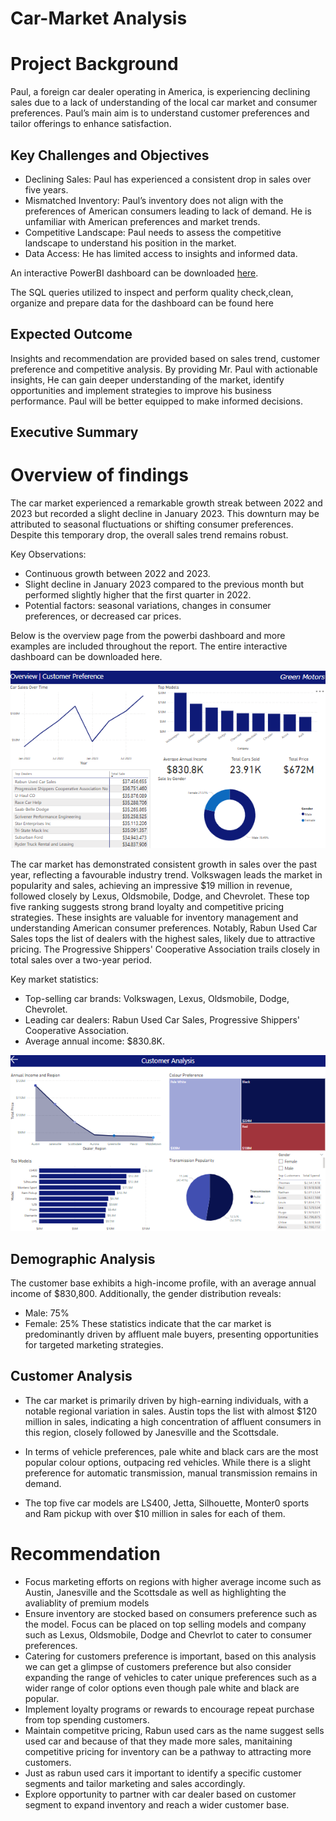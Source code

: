 # Car-Market Analysis
# Project Background 
Paul, a foreign car dealer operating in America, is experiencing declining sales due to a lack of understanding of the local car market and consumer preferences. Paul’s main aim is to understand customer preferences and tailor offerings to enhance satisfaction.

## Key Challenges and Objectives
*	Declining Sales: Paul has experienced a consistent drop in sales over five years.
*	Mismatched Inventory: Paul’s inventory does not align with the preferences of American consumers leading to lack of demand. He is unfamiliar with American preferences and market trends.
*	Competitive Landscape: Paul needs to assess the competitive landscape to understand his position in the market.
*	Data Access: He has limited access to insights and informed data.

An interactive PowerBI dashboard can be downloaded [here](https://app.powerbi.com/groups/me/reports/18d7e45a-779e-491c-ae59-5fae80e70f09/b805dd1766b09320e7df?experience=power-bi).

The SQL queries utilized to inspect and perform quality check,clean, organize and prepare data for the dashboard can be found here 

## Expected Outcome 
Insights and recommendation are provided based on sales trend, customer preference and competitive analysis. By providing Mr. Paul with actionable insights, He can gain deeper understanding of the market, identify opportunities and implement strategies to improve his business performance. Paul will be better equipped to make informed decisions. 

## Executive Summary 
# Overview of findings 
The car market experienced a remarkable growth streak between 2022 and 2023 but recorded a slight decline in January 2023. This downturn may be attributed to seasonal fluctuations or shifting consumer preferences. Despite this temporary drop, the overall sales trend remains robust.

Key Observations:
- Continuous growth between 2022 and 2023.
- Slight decline in January 2023 compared to the previous month but performed slightly higher that the first quarter in 2022.
- Potential factors: seasonal variations, changes in consumer preferences, or decreased car prices.
  
Below is the overview page from the powerbi dashboard and more examples are included throughout the report. The entire interactive dashboard can be downloaded here.

![Your Image Alt Text](https://raw.githubusercontent.com/den-yefa/Car-Market-/refs/heads/main/Images/Overview.png)


The car market has demonstrated consistent growth in sales over the past year, reflecting a favourable industry trend. Volkswagen leads the market in popularity and sales, achieving an impressive $19 million in revenue, followed closely by Lexus, Oldsmobile, Dodge, and Chevrolet. These top five ranking suggests strong brand loyalty and competitive pricing strategies.
These insights are valuable for inventory management and understanding American consumer preferences. Notably, Rabun Used Car Sales tops the list of dealers with the highest sales, likely due to attractive pricing. The Progressive Shippers' Cooperative Association trails closely in total sales over a two-year period. 

Key market statistics:
- Top-selling car brands: Volkswagen, Lexus, Oldsmobile, Dodge, Chevrolet.
- Leading car dealers: Rabun Used Car Sales, Progressive Shippers' Cooperative Association.
- Average annual income: $830.8K.

  
![Your Image Alt Text](https://raw.githubusercontent.com/den-yefa/Car-Market-/refs/heads/main/Images/CustomerAnalysis.png)


## Demographic Analysis
The customer base exhibits a high-income profile, with an average annual income of $830,800. Additionally, the gender distribution reveals:
- Male: 75%
- Female: 25%
These statistics indicate that the car market is predominantly driven by affluent male buyers, presenting opportunities for targeted marketing strategies.

## Customer Analysis 
-	The car market is primarily driven by high-earning individuals, with a notable regional variation in sales. Austin tops the list with almost $120 million in sales, indicating a high concentration of affluent consumers in this region, closely followed by Janesville and the Scottsdale.

-	In terms of vehicle preferences, pale white and black cars are the most popular colour options, outpacing red vehicles. While there is a slight preference for automatic transmission, manual transmission remains in demand.
 - The top five car models are LS400, Jetta, Silhouette, Monter0 sports and Ram pickup with over $10 million in sales for each of them.

# Recommendation
* Focus marketing efforts on regions with higher average income such as Austin, Janesville and the Scottsdale as well as highlighting the avaliablity of premium models 
* Ensure inventory are stocked based on consumers preference such as the model. Focus can be placed on top selling models and company such as Lexus, Oldsmobile, Dodge and Chevrlot to cater to consumer preferences.
* Catering for customers preference is important, based on this analysis we can get a glimpse of customers preference but also consider expanding the range of vehicles to cater unique preferences such as a wider range of color options even though pale white and black are popular.
* Implement loyalty programs or rewards to encourage repeat purchase from top spending customers.
* Maintain competitve pricing, Rabun used cars as the name suggest sells used car and because of that they made more sales, manitaining competitive pricing for inventory can be a pathway to attracting more customers.
* Just as rabun used cars it important to identify a specific customer segments and tailor marketing and sales accordingly.
* Explore opportunity to partner with car dealer based on customer segment to expand inventory and reach a wider customer base.
